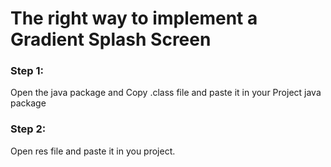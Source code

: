 
# The right way to implement a Gradient Splash Screen
### Step 1:
Open the java  package and Copy .class file and paste it in your Project java package

### Step 2: 
Open res file and paste it in you project.
